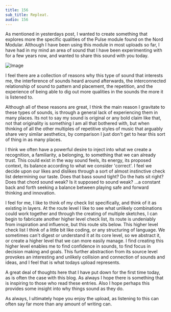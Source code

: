 ```yaml
---
title: 156
sub_title: Repleat.
audio: 156
---
```


As mentioned in yesterdays post, I wanted to create something that explores more the specific qualities of the Pulse module found on the Nord Modular. Although I have been using this module in most uploads so far, I have had in my mind an area of sound that I have been experimenting with for a few years now, and wanted to share this sound with you today.

![Image](/assets/img/Snd-156.png)

I feel there are a collection of reasons why this type of sound that interests me, the interference of sounds heard around afterwards, the interconnected relationship of sound to pattern and placement, the repetition, and the experience of being able to dig out more qualities in the sounds the more it is listened to.

Although all of these reasons are great, I think the main reason I gravitate to these types of sounds, is through a general lack of experiencing them in many places. Its not to say my sound is original or any bold claim like that, not that originality is something I am all that bothered with, but when thinking of all the other multiples of repetitive styles of music that arguably share very similar aesthetics, by comparison I just don't get to hear this sort of thing in as many places.

I think we often have a powerful desire to inject into what we create a recognition, a familiarity, a belonging, to something that we can already trust. This could exist in the way sound feels, its energy, its proposed context, its balance according to what we consider 'correct'. I feel we decide upon our likes and dislikes through a sort of almost instinctive check list determining our taste. Does that bass sound tight? Do the hats sit right? Does that chord sound weak? Is it supposed to sound weak? …a constant back and forth seeking a balance between playing safe and forward thinking and innovation.

I feel for me, I like to think of my check list specifically, and think of it as existing in layers. At the route level I like to see what unlikely combinations could work together and through the creating of multiple sketches, I can begin to fabricate another higher level check list, its route is undeniably from inspiration and influence, but this route sits below. This higher level check list I think of a little bit like coding, or any structuring of language. We sometimes can't digest or understand it at its core level, so we abstract it, or create a higher level that we can more easily manage. I find creating this higher level enables me to find confidence in sounds, to find focus in decision making and goals. This further abstraction from its source level provokes an interesting and unlikely collision and connection of sounds and ideas, and I feel that is what todays upload represents.

A great deal of thoughts here that I have put down for the first time today, as is often the case with this blog. As always I hope there is something that is inspiring to those who read these entries. Also I hope perhaps this provides some insight into why things sound as they do.

As always, I ultimately hope you enjoy the upload, as listening to this can often say far more than any amount of writing can.